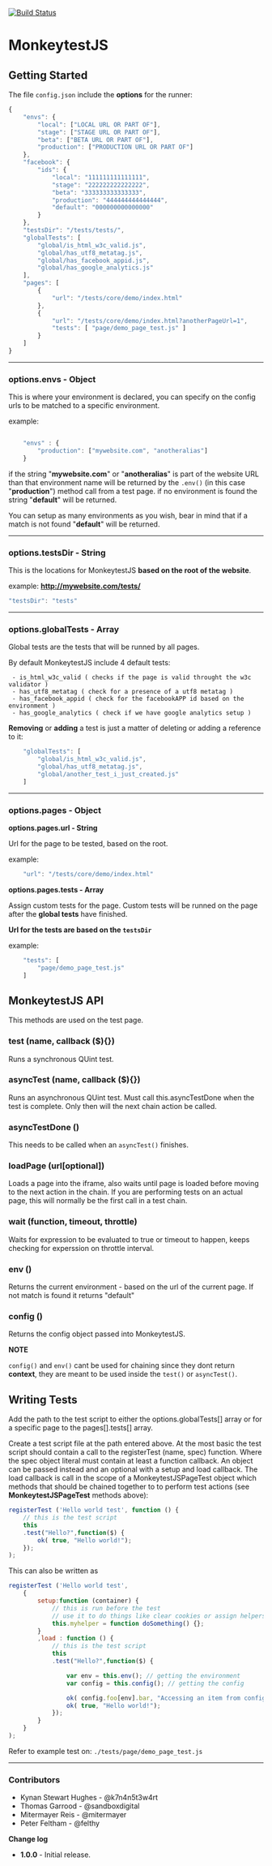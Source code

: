 [![Build Status](https://travis-ci.org/TheMonkeys/MonkeytestJS.png)](https://travis-ci.org/TheMonkeys/MonkeytestJS)

MonkeytestJS
============


Getting Started
---------------

The file `config.json` include the **options** for the runner:

```javascript
{
    "envs": {
        "local": ["LOCAL URL OR PART OF"],
        "stage": ["STAGE URL OR PART OF"],
        "beta": ["BETA URL OR PART OF"],
        "production": ["PRODUCTION URL OR PART OF"]
    },
    "facebook": {
        "ids": {
            "local": "111111111111111",
            "stage": "222222222222222",
            "beta": "333333333333333",
            "production": "444444444444444",
            "default": "000000000000000"
        }
    },
    "testsDir": "/tests/tests/",
    "globalTests": [
        "global/is_html_w3c_valid.js",
        "global/has_utf8_metatag.js",
        "global/has_facebook_appid.js",
        "global/has_google_analytics.js"
    ],
    "pages": [
        {
            "url": "/tests/core/demo/index.html"
        },
        {
            "url": "/tests/core/demo/index.html?anotherPageUrl=1",
            "tests": [ "page/demo_page_test.js" ]
        }
    ]
}

```

***

### options.envs - Object

This is where your environment is declared, you can specify on the config urls to be matched to a specific environment.

example:

```javascript

    "envs" : {
        "production": ["mywebsite.com", "anotheralias"]
    }

```

if the string "**mywebsite.com**" or "**anotheralias**" is part of the website URL than that environment name will be returned by the `.env()` (in this case "**production**") method call from a test page. if no environment is found the string "**default**" will be returned.

You can setup as many environments as you wish, bear in mind that if a match is not found "**default**" will be returned.

***

### options.testsDir - String

This is the locations for MonkeytestJS **based on the root of the website**.

example: **http://mywebsite.com/tests/**

```javascript
"testsDir": "tests"

```

***

### options.globalTests - Array

Global tests are the tests that will be runned by all pages.

By default MonkeytestJS include 4 default tests:

     - is_html_w3c_valid ( checks if the page is valid throught the w3c validator )
     - has_utf8_metatag ( check for a presence of a utf8 metatag )
     - has_facebook_appid ( check for the facebookAPP id based on the environment )
     - has_google_analytics ( check if we have google analytics setup )

**Removing** or **adding** a test is just a matter of deleting or adding a reference to it:

```javascript
    "globalTests": [
        "global/is_html_w3c_valid.js",
        "global/has_utf8_metatag.js",
        "global/another_test_i_just_created.js"
    ]
```

***

### options.pages - Object

**options.pages.url - String**

Url for the page to be tested, based on the root.

example:

```javascript
    "url": "/tests/core/demo/index.html"
```


**options.pages.tests - Array**

Assign custom tests for the page. Custom tests will be runned on the page after the **global tests** have finished.

**Url for the tests are based on the `testsDir`**

example:

```javascript
    "tests": [
        "page/demo_page_test.js"
    ]
```

MonkeytestJS API
----------------

This methods are used on the test page.

### test (name, callback ($){})
Runs a synchronous QUint test.

### asyncTest (name, callback ($){})
Runs an asynchronous QUint test. Must call this.asyncTestDone when the test is complete. Only then will the next chain
action be called.

### asyncTestDone ()
This needs to be called when an `asyncTest()` finishes.

### loadPage (url[optional])
Loads a page into the iframe, also waits until page is loaded before moving to the next action in the chain. If you are
performing tests on an actual page, this will normally be the first call in a test chain.

### wait (function, timeout, throttle)
Waits for expression to be evaluated to true or timeout to happen, keeps checking for experssion on throttle interval.

### env ()
Returns the current environment - based on the url of the current page. If not match is found it returns "default"

### config ()
Returns the config object passed into MonkeytestJS.


**NOTE**

`config()` and `env()` cant be used for chaining since they dont return **context**, they are meant to be used inside the
`test()` or `asyncTest()`.

Writing Tests
-------------

Add the path to the test script to either the options.globalTests[] array or for a specific page to the pages[].tests[]
array.

Create a test script file at the path entered above. At the most basic the test script should contain a call to the
registerTest (name, spec) function. Where the spec object literal must contain at least a function callback. An object can
be passed instead and an optional with a setup and load callback. The load callback is call in the scope of a MonkeytestJSPageTest object
which methods that should be chained together to to perform test actions (see **MonkeytestJSPageTest** methods above):

```javascript
registerTest ('Hello world test', function () {
    // this is the test script
    this
    .test("Hello?",function($) {
        ok( true, "Hello world!");
    });
);
```

This can also be written as

```javascript
registerTest ('Hello world test',
    {
        setup:function (container) {
            // this is run before the test
            // use it to do things like clear cookies or assign helpers
            this.myhelper = function doSomething() {};
        }
        ,load : function () {
            // this is the test script
            this
            .test("Hello?",function($) {

                var env = this.env(); // getting the environment
                var config = this.config(); // getting the config

                ok( config.foo[env].bar, "Accessing an item from config on a specific environment" );
                ok( true, "Hello world!");
            });
        }
    }
);
```

Refer to example test on: ```./tests/page/demo_page_test.js```

***

### Contributors

   - Kynan Stewart Hughes - @k7n4n5t3w4rt
   - Thomas Garrood - @sandboxdigital
   - Mitermayer Reis - @mitermayer
   - Peter Feltham  - @felthy


**Change log**

   - **1.0.0** - Initial release.
